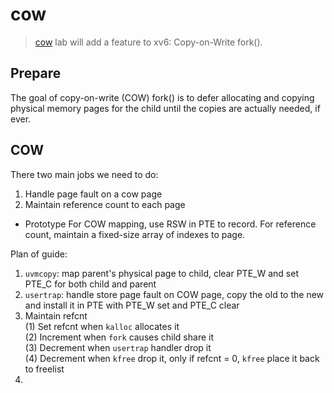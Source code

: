 # cow

> [cow](https://pdos.csail.mit.edu/6.S081/2020/labs/cow.html) lab will add a
> feature to xv6: Copy-on-Write fork().

## Prepare

The goal of copy-on-write (COW) fork() is to defer allocating and copying
physical memory pages for the child until the copies are actually needed, if
ever.

## COW

There two main jobs we need to do:
1. Handle page fault on a cow page
2. Maintain reference count to each page

* Prototype
For COW mapping, use RSW in PTE to record.
For reference count, maintain a fixed-size array of indexes to page.

Plan of guide:
1. `uvmcopy`: map parent's physical page to child, clear PTE_W and set PTE_C
   for both child and parent
2. `usertrap`: handle store page fault on COW page, copy the old to the new and
   install it in PTE with PTE_W set and PTE_C clear
3. Maintain refcnt<br/>
   (1) Set refcnt when `kalloc` allocates it<br/>
   (2) Increment when `fork` causes child share it<br/>
   (3) Decrement when `usertrap` handler drop it<br/>
   (4) Decrement when `kfree` drop it, only if refcnt = 0, `kfree` place it back
       to freelist
4. 
